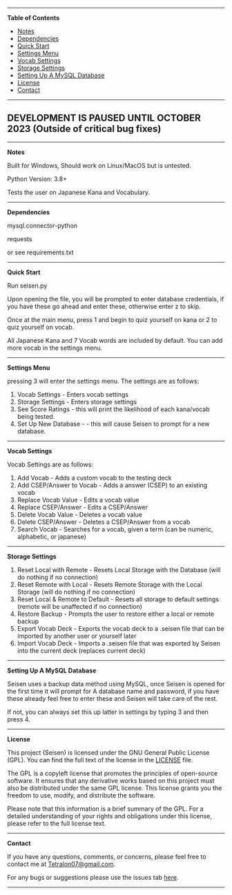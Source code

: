 ---------------------------------------------------------------------------------------------------------------------------------------------------
**Table of Contents**

- [Notes](#notes)
- [Dependencies](#dependencies)
- [Quick Start](#quickstart)
- [Settings Menu](#settings)
- [Vocab Settings](#vocab-settings)
- [Storage Settings](#storage-settings)
- [Setting Up A MySQL Database](#SUAMSD)
- [License](#license)
- [Contact](#contact)

---------------------------------------------------------------------------------------------------------------------------------------------------

## DEVELOPMENT IS PAUSED UNTIL OCTOBER 2023 (Outside of critical bug fixes)

---------------------------------------------------------------------------------------------------------------------------------------------------
**Notes**<a name="notes"></a>

Built for Windows, Should work on Linux/MacOS but is untested.

Python Version: 3.8+

Tests the user on Japanese Kana and Vocabulary.

---------------------------------------------------------------------------------------------------------------------------------------------------
**Dependencies**<a name="dependencies"></a>

mysql.connector-python

requests

or see requirements.txt

---------------------------------------------------------------------------------------------------------------------------------------------------
**Quick Start**<a name="quickstart"></a>

Run seisen.py

Upon opening the file, you will be prompted to enter database credentials, if you have these go ahead and enter these, otherwise enter z to skip.

Once at the main menu, press 1 and begin to quiz yourself on kana or 2 to quiz yourself on vocab.

All Japanese Kana and 7 Vocab words are included by default. You can add more vocab in the settings menu.

---------------------------------------------------------------------------------------------------------------------------------------------------
**Settings Menu**<a name="settings"></a>

pressing 3 will enter the settings menu. The settings are as follows:

1. Vocab Settings - Enters vocab settings
2. Storage Settings - Enters storage settings
3. See Score Ratings - this will print the likelihood of each kana/vocab being tested.
4. Set Up New Database - - this will cause Seisen to prompt for a new database.
   
---------------------------------------------------------------------------------------------------------------------------------------------------
**Vocab Settings**<a name="vocab-settings"></a>

Vocab Settings are as follows:

1. Add Vocab - Adds a custom vocab to the testing deck
2. Add CSEP/Answer to Vocab - Adds a answer (CSEP) to an existing vocab
3. Replace Vocab Value - Edits a vocab value
4. Replace CSEP/Answer - Edits a CSEP/Answer
5. Delete Vocab Value - Deletes a vocab value
6. Delete CSEP/Answer - Deletes a CSEP/Answer from a vocab
7. Search Vocab - Searches for a vocab, given a term (can be numeric, alphabetic, or japanese)

---------------------------------------------------------------------------------------------------------------------------------------------------
**Storage Settings**<a name="storage-settings"></a>

1. Reset Local with Remote - Resets Local Storage with the Database (will do nothing if no connection)
2. Reset Remote with Local - Resets Remote Storage with the Local Storage (will do nothing if no connection)
3. Reset Local & Remote to Default - Resets all storage to default settings (remote will be unaffected if no connection)
4. Restore Backup - Prompts the user to restore either a local or remote backup
5. Export Vocab Deck - Exports the vocab deck to a .seisen file that can be imported by another user or yourself later
6. Import Vocab Deck - Imports a .seisen file that was exported by Seisen into the current deck (replaces current deck)

---------------------------------------------------------------------------------------------------------------------------------------------------
**Setting Up A MySQL Database**<a name="SUAMSD"></a>

Seisen uses a backup data method using MySQL, once Seisen is opened for the first time it will prompt for A database name and password, if you have these already feel free to enter these and Seisen will take care of the rest.

If not, you can always set this up latter in settings by typing 3 and then press 4.

---------------------------------------------------------------------------------------------------------------------------------------------------
**License**<a name="license"></a>

This project (Seisen) is licensed under the GNU General Public License (GPL). You can find the full text of the license in the [LICENSE](License.md) file.

The GPL is a copyleft license that promotes the principles of open-source software. It ensures that any derivative works based on this project must also be distributed under the same GPL license. This license grants you the freedom to use, modify, and distribute the software.

Please note that this information is a brief summary of the GPL. For a detailed understanding of your rights and obligations under this license, please refer to the full license text.

---------------------------------------------------------------------------------------------------------------------------------------------------
**Contact**<a name="contact"></a>

If you have any questions, comments, or concerns, please feel free to contact me at [Tetralon07@gmail.com](mailto:Tetralon07@gmail.com).

For any bugs or suggestions please use the issues tab [here](https://github.com/Bikatr7/Seisen/issues).

---------------------------------------------------------------------------------------------------------------------------------------------------
